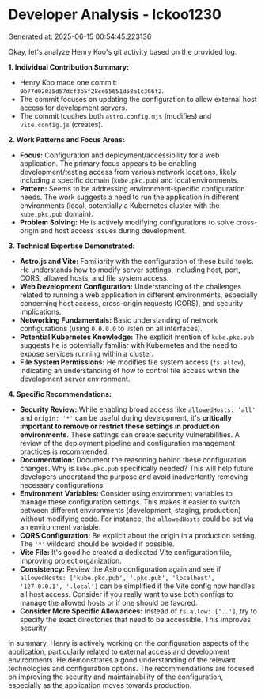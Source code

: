 # Developer Analysis - lckoo1230
Generated at: 2025-06-15 00:54:45.223136

Okay, let's analyze Henry Koo's git activity based on the provided log.

**1. Individual Contribution Summary:**

*   Henry Koo made one commit: `0b77d02035d57dcf3b5f28ce55651d58a1c366f2`.
*   The commit focuses on updating the configuration to allow external host access for development servers.
*   The commit touches both `astro.config.mjs` (modifies) and `vite.config.js` (creates).

**2. Work Patterns and Focus Areas:**

*   **Focus:** Configuration and deployment/accessibility for a web application. The primary focus appears to be enabling development/testing access from various network locations, likely including a specific domain (`kube.pkc.pub`) and local environments.
*   **Pattern:** Seems to be addressing environment-specific configuration needs. The work suggests a need to run the application in different environments (local, potentially a Kubernetes cluster with the `kube.pkc.pub` domain).
*   **Problem Solving:** He is actively modifying configurations to solve cross-origin and host access issues during development.

**3. Technical Expertise Demonstrated:**

*   **Astro.js and Vite:**  Familiarity with the configuration of these build tools.  He understands how to modify server settings, including host, port, CORS, allowed hosts, and file system access.
*   **Web Development Configuration:** Understanding of the challenges related to running a web application in different environments, especially concerning host access, cross-origin requests (CORS), and security implications.
*   **Networking Fundamentals:** Basic understanding of network configurations (using `0.0.0.0` to listen on all interfaces).
*   **Potential Kubernetes Knowledge:** The explicit mention of `kube.pkc.pub` suggests he is potentially familiar with Kubernetes and the need to expose services running within a cluster.
*   **File System Permissions:** He modifies file system access (`fs.allow`), indicating an understanding of how to control file access within the development server environment.

**4. Specific Recommendations:**

*   **Security Review:**  While enabling broad access like `allowedHosts: 'all'` and `origin: '*'` can be useful during development, it's **critically important to remove or restrict these settings in production environments**.  These settings can create security vulnerabilities.  A review of the deployment pipeline and configuration management practices is recommended.
*   **Documentation:** Document the reasoning behind these configuration changes.  Why is `kube.pkc.pub` specifically needed?  This will help future developers understand the purpose and avoid inadvertently removing necessary configurations.
*   **Environment Variables:**  Consider using environment variables to manage these configuration settings. This makes it easier to switch between different environments (development, staging, production) without modifying code. For instance, the `allowedHosts` could be set via an environment variable.
*   **CORS Configuration:** Be explicit about the origin in a production setting. The `'*'` wildcard should be avoided if possible.
*   **Vite File:** It's good he created a dedicated Vite configuration file, improving project organization.
*   **Consistency:**  Review the Astro configuration again and see if `allowedHosts: ['kube.pkc.pub', '.pkc.pub', 'localhost', '127.0.0.1', '.local']` can be simplified if the Vite config now handles all host access. Consider if you really want to use both configs to manage the allowed hosts or if one should be favored.
*   **Consider More Specific Allowances:** Instead of `fs.allow: ['..']`, try to specify the exact directories that need to be accessible. This improves security.

In summary, Henry is actively working on the configuration aspects of the application, particularly related to external access and development environments. He demonstrates a good understanding of the relevant technologies and configuration options. The recommendations are focused on improving the security and maintainability of the configuration, especially as the application moves towards production.
